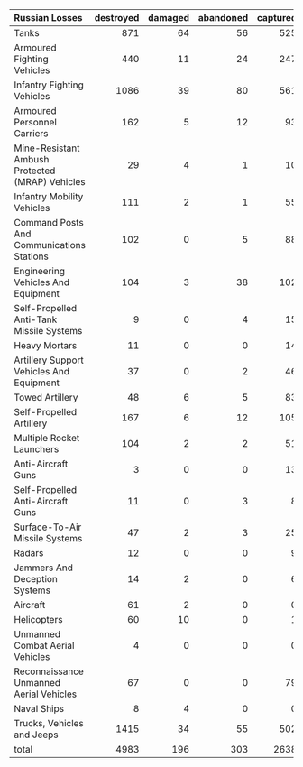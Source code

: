 | Russian Losses                                   |   destroyed |   damaged |   abandoned |   captured |   total |
|:-------------------------------------------------|------------:|----------:|------------:|-----------:|--------:|
| Tanks                                            |         871 |        64 |          56 |        525 |    1516 |
| Armoured Fighting Vehicles                       |         440 |        11 |          24 |        247 |     722 |
| Infantry Fighting Vehicles                       |        1086 |        39 |          80 |        561 |    1766 |
| Armoured Personnel Carriers                      |         162 |         5 |          12 |         93 |     272 |
| Mine-Resistant Ambush Protected  (MRAP) Vehicles |          29 |         4 |           1 |         10 |      44 |
| Infantry Mobility Vehicles                       |         111 |         2 |           1 |         55 |     169 |
| Command Posts And Communications Stations        |         102 |         0 |           5 |         88 |     195 |
| Engineering Vehicles And Equipment               |         104 |         3 |          38 |        102 |     247 |
| Self-Propelled Anti-Tank Missile Systems         |           9 |         0 |           4 |         15 |      28 |
| Heavy Mortars                                    |          11 |         0 |           0 |         14 |      25 |
| Artillery Support Vehicles And Equipment         |          37 |         0 |           2 |         46 |      85 |
| Towed Artillery                                  |          48 |         6 |           5 |         83 |     142 |
| Self-Propelled Artillery                         |         167 |         6 |          12 |        105 |     290 |
| Multiple Rocket Launchers                        |         104 |         2 |           2 |         51 |     159 |
| Anti-Aircraft Guns                               |           3 |         0 |           0 |         13 |      16 |
| Self-Propelled Anti-Aircraft Guns                |          11 |         0 |           3 |          8 |      22 |
| Surface-To-Air Missile Systems                   |          47 |         2 |           3 |         25 |      77 |
| Radars                                           |          12 |         0 |           0 |          9 |      21 |
| Jammers And Deception Systems                    |          14 |         2 |           0 |          6 |      22 |
| Aircraft                                         |          61 |         2 |           0 |          0 |      63 |
| Helicopters                                      |          60 |        10 |           0 |          1 |      71 |
| Unmanned Combat Aerial Vehicles                  |           4 |         0 |           0 |          0 |       4 |
| Reconnaissance Unmanned Aerial Vehicles          |          67 |         0 |           0 |         79 |     146 |
| Naval Ships                                      |           8 |         4 |           0 |          0 |      12 |
| Trucks, Vehicles and Jeeps                       |        1415 |        34 |          55 |        502 |    2006 |
| total                                            |        4983 |       196 |         303 |       2638 |    8120 |